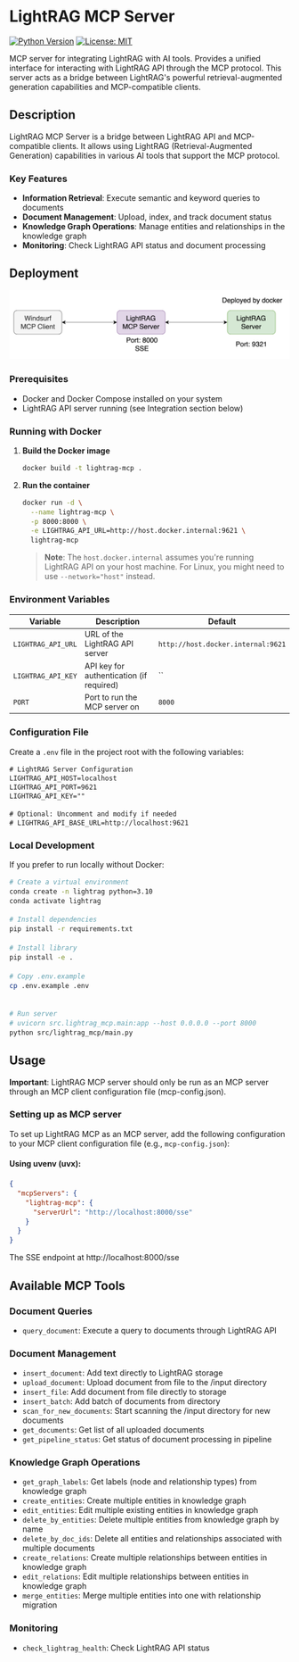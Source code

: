 # LightRAG MCP Server

[![Python Version](https://img.shields.io/badge/python-3.10+-blue.svg)](https://www.python.org/downloads/)
[![License: MIT](https://img.shields.io/badge/License-MIT-yellow.svg)](https://opensource.org/licenses/MIT)

MCP server for integrating LightRAG with AI tools. Provides a unified interface for interacting with LightRAG API through the MCP protocol. This server acts as a bridge between LightRAG's powerful retrieval-augmented generation capabilities and MCP-compatible clients.

## Description

LightRAG MCP Server is a bridge between LightRAG API and MCP-compatible clients. It allows using LightRAG (Retrieval-Augmented Generation) capabilities in various AI tools that support the MCP protocol.

### Key Features

- **Information Retrieval**: Execute semantic and keyword queries to documents
- **Document Management**: Upload, index, and track document status
- **Knowledge Graph Operations**: Manage entities and relationships in the knowledge graph
- **Monitoring**: Check LightRAG API status and document processing

## Deployment

![LightRAG MCP Server](docs/system.png)

### Prerequisites
- Docker and Docker Compose installed on your system
- LightRAG API server running (see Integration section below)

### Running with Docker

1. **Build the Docker image**
   ```bash
   docker build -t lightrag-mcp .
   ```

2. **Run the container**
   ```bash
   docker run -d \
     --name lightrag-mcp \
     -p 8000:8000 \
     -e LIGHTRAG_API_URL=http://host.docker.internal:9621 \
     lightrag-mcp
   ```

   > **Note**: The `host.docker.internal` assumes you're running LightRAG API on your host machine. For Linux, you might need to use `--network="host"` instead.

### Environment Variables

| Variable | Description | Default |
|----------|-------------|---------|
| `LIGHTRAG_API_URL` | URL of the LightRAG API server | `http://host.docker.internal:9621` |
| `LIGHTRAG_API_KEY` | API key for authentication (if required) | `` |
| `PORT` | Port to run the MCP server on | `8000` |

### Configuration File

Create a `.env` file in the project root with the following variables:

```env
# LightRAG Server Configuration
LIGHTRAG_API_HOST=localhost
LIGHTRAG_API_PORT=9621
LIGHTRAG_API_KEY=""

# Optional: Uncomment and modify if needed
# LIGHTRAG_API_BASE_URL=http://localhost:9621
```

### Local Development

If you prefer to run locally without Docker:

```bash
# Create a virtual environment
conda create -n lightrag python=3.10
conda activate lightrag

# Install dependencies
pip install -r requirements.txt

# Install library
pip install -e .

# Copy .env.example
cp .env.example .env


# Run server
# uvicorn src.lightrag_mcp.main:app --host 0.0.0.0 --port 8000
python src/lightrag_mcp/main.py
```

## Usage

**Important**: LightRAG MCP server should only be run as an MCP server through an MCP client configuration file (mcp-config.json).

### Setting up as MCP server

To set up LightRAG MCP as an MCP server, add the following configuration to your MCP client configuration file (e.g., `mcp-config.json`):

#### Using uvenv (uvx):

```json
{
  "mcpServers": {
    "lightrag-mcp": {
      "serverUrl": "http://localhost:8000/sse"
    }
  }
}
```

The SSE endpoint at http://localhost:8000/sse

## Available MCP Tools

### Document Queries
- `query_document`: Execute a query to documents through LightRAG API

### Document Management
- `insert_document`: Add text directly to LightRAG storage
- `upload_document`: Upload document from file to the /input directory
- `insert_file`: Add document from file directly to storage
- `insert_batch`: Add batch of documents from directory
- `scan_for_new_documents`: Start scanning the /input directory for new documents
- `get_documents`: Get list of all uploaded documents
- `get_pipeline_status`: Get status of document processing in pipeline

### Knowledge Graph Operations
- `get_graph_labels`: Get labels (node and relationship types) from knowledge graph
- `create_entities`: Create multiple entities in knowledge graph
- `edit_entities`: Edit multiple existing entities in knowledge graph
- `delete_by_entities`: Delete multiple entities from knowledge graph by name
- `delete_by_doc_ids`: Delete all entities and relationships associated with multiple documents
- `create_relations`: Create multiple relationships between entities in knowledge graph
- `edit_relations`: Edit multiple relationships between entities in knowledge graph
- `merge_entities`: Merge multiple entities into one with relationship migration

### Monitoring
- `check_lightrag_health`: Check LightRAG API status